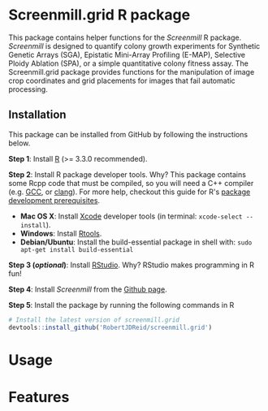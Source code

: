 # Screenmill.grid R package

This package contains helper functions for the _Screenmill_ R package. _Screenmill_ is designed to 
quantify colony growth experiments for Synthetic Genetic Arrays (SGA), Epistatic Mini-Array Profiling (E-MAP), Selective Ploidy Ablation (SPA), or a simple quantitative colony fitness assay. The Screenmill.grid package provides functions for the manipulation of image crop coordinates and grid placements for images that fail automatic processing.

## Installation

This package can be installed from GitHub by following the instructions below.

**Step 1**: Install [R](https://cloud.r-project.org) (>= 3.3.0 recommended).

**Step 2**: Install R package developer tools. Why? This package contains some Rcpp code that must be compiled, so you will need a C++ compiler (e.g. [GCC](https://gcc.gnu.org), or [clang](http://clang.llvm.org)). For more help, checkout this guide for R's [package development prerequisites](https://support.rstudio.com/hc/en-us/articles/200486498-Package-Development-Prerequisites).

- **Mac OS X**: Install [Xcode](https://developer.apple.com/xcode/) developer tools (in terminal: `xcode-select --install`).
- **Windows**: Install [Rtools](https://cran.r-project.org/bin/windows/Rtools/).
- **Debian/Ubuntu**: Install the build-essential package in shell with: `sudo apt-get install build-essential`

**Step 3 (*optional*)**: Install [RStudio](https://www.rstudio.com). Why? RStudio makes programming in R fun!

**Step 4**: Install _Screenmill_ from the [Github page](https://github.com/EricEdwardBryant/screenmill).

**Step 5**: Install the package by running the following commands in R

```r
# Install the latest version of screenmill.grid
devtools::install_github('RobertJDReid/screenmill.grid')
```

# Usage

# Features

